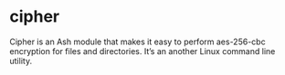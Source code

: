 # cipher
Cipher is an Ash module that makes it easy to perform aes-256-cbc encryption for files and directories. It’s an another Linux command line utility.
